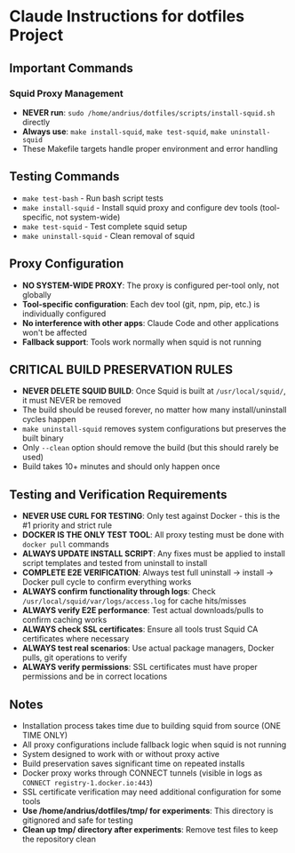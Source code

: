 # Claude Instructions for dotfiles Project

## Important Commands

### Squid Proxy Management
- **NEVER run**: `sudo /home/andrius/dotfiles/scripts/install-squid.sh` directly
- **Always use**: `make install-squid`, `make test-squid`, `make uninstall-squid`
- These Makefile targets handle proper environment and error handling

## Testing Commands
- `make test-bash` - Run bash script tests
- `make install-squid` - Install squid proxy and configure dev tools (tool-specific, not system-wide)
- `make test-squid` - Test complete squid setup
- `make uninstall-squid` - Clean removal of squid

## Proxy Configuration
- **NO SYSTEM-WIDE PROXY**: The proxy is configured per-tool only, not globally
- **Tool-specific configuration**: Each dev tool (git, npm, pip, etc.) is individually configured
- **No interference with other apps**: Claude Code and other applications won't be affected
- **Fallback support**: Tools work normally when squid is not running

## CRITICAL BUILD PRESERVATION RULES
- **NEVER DELETE SQUID BUILD**: Once Squid is built at `/usr/local/squid/`, it must NEVER be removed
- The build should be reused forever, no matter how many install/uninstall cycles happen
- `make uninstall-squid` removes system configurations but preserves the built binary
- Only `--clean` option should remove the build (but this should rarely be used)
- Build takes 10+ minutes and should only happen once

## Testing and Verification Requirements
- **NEVER USE CURL FOR TESTING**: Only test against Docker - this is the #1 priority and strict rule
- **DOCKER IS THE ONLY TEST TOOL**: All proxy testing must be done with `docker pull` commands
- **ALWAYS UPDATE INSTALL SCRIPT**: Any fixes must be applied to install script templates and tested from uninstall to install
- **COMPLETE E2E VERIFICATION**: Always test full uninstall -> install -> Docker pull cycle to confirm everything works
- **ALWAYS confirm functionality through logs**: Check `/usr/local/squid/var/logs/access.log` for cache hits/misses
- **ALWAYS verify E2E performance**: Test actual downloads/pulls to confirm caching works  
- **ALWAYS check SSL certificates**: Ensure all tools trust Squid CA certificates where necessary
- **ALWAYS test real scenarios**: Use actual package managers, Docker pulls, git operations to verify
- **ALWAYS verify permissions**: SSL certificates must have proper permissions and be in correct locations

## Notes
- Installation process takes time due to building squid from source (ONE TIME ONLY)
- All proxy configurations include fallback logic when squid is not running
- System designed to work with or without proxy active
- Build preservation saves significant time on repeated installs
- Docker proxy works through CONNECT tunnels (visible in logs as `CONNECT registry-1.docker.io:443`)
- SSL certificate verification may need additional configuration for some tools
- **Use /home/andrius/dotfiles/tmp/ for experiments**: This directory is gitignored and safe for testing
- **Clean up tmp/ directory after experiments**: Remove test files to keep the repository clean